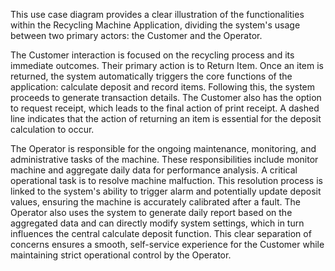 This use case diagram provides a clear illustration of the functionalities within the Recycling Machine Application, dividing the system's usage between two primary actors: the Customer and the Operator.

The Customer interaction is focused on the recycling process and its immediate outcomes. Their primary action is to Return Item. Once an item is returned, the system automatically triggers the core functions of the application: calculate deposit and record items. Following this, the system proceeds to generate transaction details. The Customer also has the option to request receipt, which leads to the final action of print receipt. A dashed line indicates that the action of returning an item is essential for the deposit calculation to occur.

The Operator is responsible for the ongoing maintenance, monitoring, and administrative tasks of the machine. These responsibilities include monitor machine and aggregate daily data for performance analysis. A critical operational task is to resolve machine malfuction. This resolution process is linked to the system's ability to trigger alarm and potentially update deposit values, ensuring the machine is accurately calibrated after a fault. The Operator also uses the system to generate daily report based on the aggregated data and can directly modify system settings, which in turn influences the central calculate deposit function. This clear separation of concerns ensures a smooth, self-service experience for the Customer while maintaining strict operational control by the Operator.
